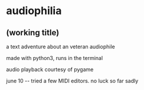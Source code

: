 # audiophilia
## (working title)
a text adventure about an veteran audiophile

made with python3, runs in the terminal

audio playback courtesy of pygame

june 10 -- tried a few MIDI editors. no luck so far sadly
